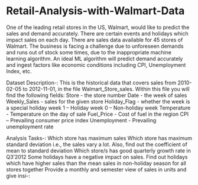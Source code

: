 # Retail-Analysis-with-Walmart-Data
One of the leading retail stores in the US, Walmart, would like to predict the sales and demand accurately. There are certain events and holidays which impact sales on each day. There are sales data available for 45 stores of Walmart. The business is facing a challenge due to unforeseen demands and runs out of stock some times, due to the inappropriate machine learning algorithm. An ideal ML algorithm will predict demand accurately and ingest factors like economic conditions including CPI, Unemployment Index, etc.

Dataset Description-:
This is the historical data that covers sales from 2010-02-05 to 2012-11-01, in the file Walmart_Store_sales. Within this file you will find the following fields:
Store - the store number
Date - the week of sales
Weekly_Sales - sales for the given store
Holiday_Flag - whether the week is a special holiday week 1 – Holiday week 0 – Non-holiday week
Temperature - Temperature on the day of sale
Fuel_Price - Cost of fuel in the region
CPI – Prevailing consumer price index
Unemployment - Prevailing unemployment rate

Analysis Tasks-:
Which store has maximum sales
Which store has maximum standard deviation i.e., the sales vary a lot. Also, find out the coefficient of mean to standard deviation
Which store/s has good quarterly growth rate in Q3’2012
Some holidays have a negative impact on sales. Find out holidays which have higher sales than the mean sales in non-holiday season for all stores together
Provide a monthly and semester view of sales in units and give insi-:
